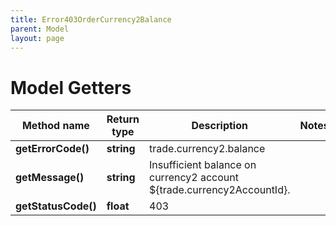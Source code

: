 ```yaml
---
title: Error403OrderCurrency2Balance
parent: Model
layout: page
---
```


# Model Getters

Method name | Return type | Description | Notes
------------ | ------------- | ------------- | -------------
**getErrorCode()** | **string** | trade.currency2.balance |
**getMessage()** | **string** | Insufficient balance on currency2 account ${trade.currency2AccountId}. |
**getStatusCode()** | **float** | 403 |

